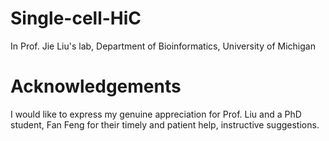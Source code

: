 # Single-cell-HiC
In Prof. Jie Liu's lab, Department of Bioinformatics, University of Michigan
# Acknowledgements
I would like to express my genuine appreciation for Prof. Liu and a PhD student, Fan Feng for their timely and patient help, instructive suggestions. 
